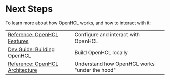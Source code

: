 # Next Steps

To learn more about how OpenHCL works, and how to interact with it:

|                                   |                                               |
| --------------------------------- | --------------------------------------------- |
| [Reference: OpenHCL Features]     | Configure and interact with OpenHCL           |
| [Dev Guide: Building OpenHCL]     | Build OpenHCL locally                         |
| [Reference: OpenHCL Architecture] | Understand how OpenHCL works "under the hood" |

[Reference: OpenHCL Features]: /reference/openhcl.md
[Dev Guide: Building OpenHCL]: /dev_guide/getting_started/build_openhcl.md
[Reference: OpenHCL Architecture]: /reference/architecture/openhcl.md
